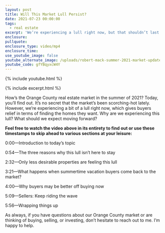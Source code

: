 ```yaml
---
layout: post
title: Will This Market Lull Persist?
date: 2021-07-23 00:00:00
tags:
  - real estate
excerpt: 'We’re experiencing a lull right now, but that shouldn’t last. '
enclosure:
pullquote:
enclosure_type: video/mp4
enclosure_time:
use_youtube_image: false
youtube_alternate_image: /uploads/robert-mack-summer-2021-market-update-yt.jpg
youtube_code: gfYBqyxcW4Y
---
```

{% include youtube.html %}

{% include excerpt.html %}

How’s the Orange County real estate market in the summer of 2021? Today, you’ll find out. It’s no secret that the market’s been scorching-hot lately. However, we’re experiencing a bit of a lull right now, which gives buyers relief in terms of finding the homes they want. Why are we experiencing this lull? What should we expect moving forward?

**Feel free to watch the video above in its entirety to find out or use these timestamps to skip ahead to various sections at your leisure:&nbsp;**

0:00—Introduction to today’s topic

0:54—The three reasons why this lull isn’t here to stay

2:32—Only less desirable properties are feeling this lull&nbsp;

3:21—What happens when summertime vacation buyers come back to the market?&nbsp;

4:00—Why buyers may be better off buying now

5:09—Sellers: Keep riding the wave

5:56—Wrapping things up

As always, if you have questions about our Orange County market or are thinking of buying, selling, or investing, don’t hesitate to reach out to me. I’m happy to help.

&nbsp;
